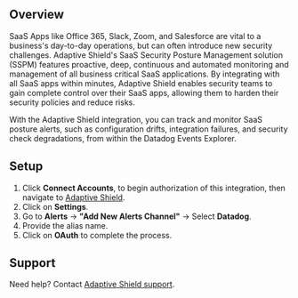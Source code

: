 ## Overview
SaaS Apps like Office 365, Slack, Zoom, and Salesforce are vital to a business's day-to-day operations, but  can often introduce new security challenges. Adaptive Shield's SaaS Security Posture Management solution (SSPM) features proactive, deep, continuous and automated monitoring and management of all business critical SaaS applications. By integrating with all SaaS apps within minutes, Adaptive Shield enables security teams to gain complete control over their SaaS apps, allowing them to harden their security policies and reduce risks.

With the Adaptive Shield integration, you can track and monitor SaaS posture alerts, such as configuration drifts, integration failures, and security check degradations, from within the Datadog Events Explorer.

## Setup

1. Click **Connect Accounts**, to begin authorization of this integration, then navigate to [Adaptive Shield][1].
2. Click on **Settings**.
3. Go to **Alerts** -> **"Add New Alerts Channel"** -> Select **Datadog**.
4. Provide the alias name.
5. Click on **OAuth** to complete the process.

## Support
Need help? Contact [Adaptive Shield support][2].

[1]: https://dashboard.adaptive-shield.com/dashboard
[2]: mailto:support@adaptive-shield.com